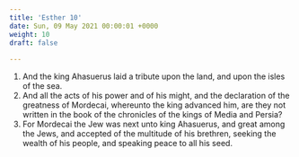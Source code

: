 ```yaml
---
title: 'Esther 10'
date: Sun, 09 May 2021 00:00:01 +0000
weight: 10
draft: false
  
---
```


1. And the king Ahasuerus laid a tribute upon the land, and upon the isles of the sea.
2. And all the acts of his power and of his might, and the declaration of the greatness of Mordecai, whereunto the king advanced him, are they not written in the book of the chronicles of the kings of Media and Persia?
3. For Mordecai the Jew was next unto king Ahasuerus, and great among the Jews, and accepted of the multitude of his brethren, seeking the wealth of his people, and speaking peace to all his seed.
